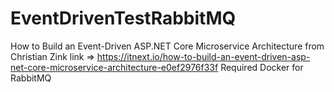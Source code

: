 # EventDrivenTestRabbitMQ
How to Build an Event-Driven ASP.NET Core Microservice Architecture from Christian Zink
link => https://itnext.io/how-to-build-an-event-driven-asp-net-core-microservice-architecture-e0ef2976f33f
Required Docker for RabbitMQ 
